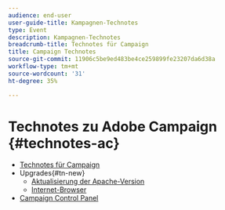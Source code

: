 ```yaml
---
audience: end-user
user-guide-title: Kampagnen-Technotes
type: Event
description: Kampagnen-Technotes
breadcrumb-title: Technotes für Campaign
title: Campaign Technotes
source-git-commit: 11906c5be9ed483be4ce259899fe23207da6d38a
workflow-type: tm+mt
source-wordcount: '31'
ht-degree: 35%

---
```



# Technotes zu Adobe Campaign {#technotes-ac}

+ [Technotes für Campaign](technotes-home.md)
+ Upgrades{#tn-new}
   + [Aktualisierung der Apache-Version](upgrades/apache.md)
   + [Internet-Browser](upgrades/browsers.md)
+ [Campaign Control Panel](https://experienceleague.adobe.com/docs/control-panel/using/control-panel-home.html?lang=de)
